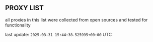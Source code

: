 ## PROXY LIST

all proxies in this list were collected from open sources and tested for functionality

last update: `2025-03-31 15:44:38.525995+00:00` UTC